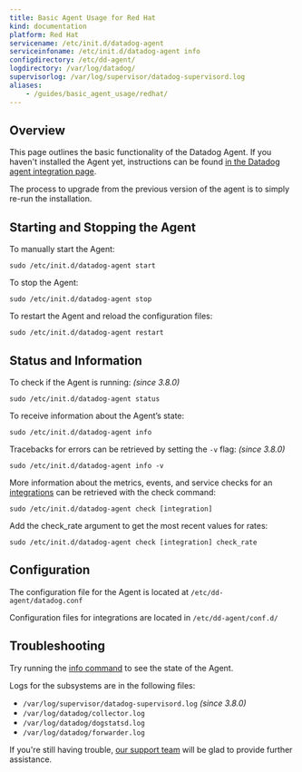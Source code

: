 ```yaml
---
title: Basic Agent Usage for Red Hat
kind: documentation
platform: Red Hat
servicename: /etc/init.d/datadog-agent
serviceinfoname: /etc/init.d/datadog-agent info
configdirectory: /etc/dd-agent/
logdirectory: /var/log/datadog/
supervisorlog: /var/log/supervisor/datadog-supervisord.log
aliases:
    - /guides/basic_agent_usage/redhat/
---
```


## Overview

This page outlines the basic functionality of the Datadog Agent.
If you haven't installed the Agent yet, instructions can be found
[in the Datadog agent integration page](https://app.datadoghq.com/account/settings#agent/centos).

The process to upgrade from the previous version of the agent is to simply re-run the installation.

## Starting and Stopping the Agent
To manually start the Agent:
```shell
sudo /etc/init.d/datadog-agent start
```

To stop the Agent:
```shell
sudo /etc/init.d/datadog-agent stop
```

To restart the Agent and reload the configuration files:
```shell
sudo /etc/init.d/datadog-agent restart
```

## Status and Information
To check if the Agent is running: *(since 3.8.0)*
```shell
sudo /etc/init.d/datadog-agent status
```

To receive information about the Agent’s state:
```shell
sudo /etc/init.d/datadog-agent info
```

Tracebacks for errors can be retrieved by setting the `-v` flag: *(since 3.8.0)*
```shell
sudo /etc/init.d/datadog-agent info -v
```

More information about the metrics, events, and service checks for an [integrations](/integrations) can be retrieved with the check command:
```shell
sudo /etc/init.d/datadog-agent check [integration]
```

Add the check_rate argument to get the most recent values for rates:
```shell
sudo /etc/init.d/datadog-agent check [integration] check_rate
```

## Configuration

The configuration file for the Agent is located at `/etc/dd-agent/datadog.conf`

Configuration files for integrations are located in `/etc/dd-agent/conf.d/`

## Troubleshooting
Try running the [info command](#status-and-information) to see the state of the Agent.

Logs for the subsystems are in the following files:

* `/var/log/supervisor/datadog-supervisord.log` *(since 3.8.0)*
* `/var/log/datadog/collector.log`
* `/var/log/datadog/dogstatsd.log`
* `/var/log/datadog/forwarder.log`

If you're still having trouble, [our support team](/help) will be glad to provide further assistance.

